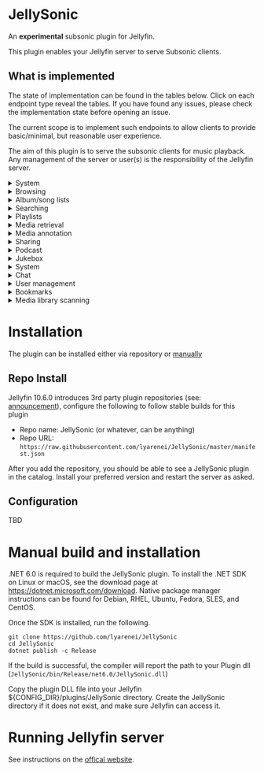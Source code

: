 # JellySonic
An **experimental** subsonic plugin for Jellyfin.

This plugin enables your Jellyfin server to serve Subsonic clients.

## What is implemented

The state of implementation can be found in the tables below.
Click on each endpoint type reveal the tables.
If you have found any issues, please check the implementation state before opening an issue.

The current scope is to implement such endpoints to allow clients to provide basic/minimal, but reasonable user experience.

The aim of this plugin is to serve the subsonic clients for music playback.
Any management of the server or user(s) is the responsibility of the Jellyfin server.

<details>
  <summary>System</summary>

| endpoint   | implemented | notes |
|------------|-------------|-------|
| ping       | yes         |       |
| getLicense | yes         |       |

</details>

<details>
  <summary>Browsing</summary>

| endpoint          | implemented | notes                         |
|-------------------|-------------|-------------------------------|
| getMusicFolders   | yes         |                               |
| getIndexes        | no          | in progress                   |
| getMusicDirectory | yes         |                               |
| getGenres         | yes         |                               |
| getArtists        | partial     | musicFolderId not implemented |
| getArtist         | yes         |                               |
| getAlbum          | yes         |                               |
| getSong           | yes         |                               |
| getVideos         | no          | out of project scope          |
| getVideoInfo      | no          | out of project scope          |
| getArtistInfo     | no          | planned                       |
| getArtistInfo2    | no          | planned                       |
| getAlbumInfo      | no          | planned                       |
| getAlbumInfo2     | no          | planned                       |
| getSimilarSongs   | no          | not planned                   |
| getSimilarSongs2  | no          | not planned                   |
| getTopSongs       | no          | not planned                   |

</details>

<details>
  <summary>Album/song lists</summary>

| endpoint        | implemented | notes                                                                |
|-----------------|-------------|----------------------------------------------------------------------|
| getAlbumList    | partial     | not implemented: frequent type and musicFolderId parameter           |
| getAlbumList2   | partial     | uses implementation of getAlbumList => accepts same parameter values |
| getRandomSongs  | no          | planned                                                              |
| getSongsByGenre | no          | planned                                                              |
| getNowPlaying   | no          | out of project scope                                                 |
| getStarred      | no          | planned                                                              |
| getStarred2     | no          | planned                                                              |

</details>

<details>
  <summary>Searching</summary>

| endpoint | implemented | notes   |
|----------|-------------|---------|
| search   | no          | planned |
| search2  | no          | planned |
| search3  | no          | planned |

</details>

<details>
  <summary>Playlists</summary>

| endpoint       | implemented | notes                |
|----------------|-------------|----------------------|
| getPlaylists   | no          | out of current scope |
| getPlaylist    | no          | out of current scope |
| createPlaylist | no          | out of current scope |
| updatePlaylist | no          | out of current scope |
| deletePlaylist | no          | out of current scope |

</details>

<details>
  <summary>Media retrieval</summary>

| endpoint    | implemented | notes                               |
|-------------|-------------|-------------------------------------|
| stream      | partial     | optional parameters not implemented |
| download    | yes         |                                     |
| hls         | no          | not planned                         |
| getCaptions | no          | out of scope                        |
| getCoverArt | partial     | size parameter not implemented      |
| getLyrics   | no          | not planned                         |
| getAvatar   | no          | planned                             |

</details>

<details>
  <summary>Media annotation</summary>

| endpoint  | implemented | notes            |
|-----------|-------------|------------------|
| star      | no          | pending decision |
| unstar    | no          | pending decision |
| setRating | no          | pending decision |
| scrobble  | no          | pending decision |

</details>

<details>
  <summary>Sharing</summary>

| endpoint     | implemented | notes                |
|--------------|-------------|----------------------|
| getShares    | no          | out of project scope |
| createShares | no          | out of project scope |
| updateShare  | no          | out of project scope |
| deleteShare  | no          | out of project scope |

</details>

<details>
  <summary>Podcast</summary>

| endpoint               | implemented | notes                |
|------------------------|-------------|----------------------|
| getPodcasts            | no          | out of current scope |
| getNewestPodcasts      | no          | out of current scope |
| refreshPodcasts        | no          | out of current scope |
| createPodcastChannel   | no          | out of current scope |
| deletePodcastChannel   | no          | out of current scope |
| deletePodcastEpisode   | no          | out of current scope |
| downloadPodcastEpisode | no          | out of current scope |

</details>

<details>
  <summary>Jukebox</summary>

| endpoint       | implemented | notes                       |
|----------------|-------------|-----------------------------|
| jukeboxControl | no          | no such feature in Jellyfin |

</details>

<details>
  <summary>System</summary>

| endpoint                   | implemented | notes                       |
|----------------------------|-------------|-----------------------------|
| getInternetRadioStations   | no          | no such feature in Jellyfin |
| createInternetRadioStation | no          | no such feature in Jellyfin |
| updateInternetRadioStation | no          | no such feature in Jellyfin |
| deleteInternetRadioStation | no          | no such feature in Jellyfin |

</details>

<details>
  <summary>Chat</summary>

| endpoint        | implemented | notes                       |
|-----------------|-------------|-----------------------------|
| getChatMessages | no          | no such feature in Jellyfin |
| addChatMessage  | no          | no such feature in Jellyfin |

</details>

<details>
  <summary>User management</summary>

| endpoint       | implemented | notes                |
|----------------|-------------|----------------------|
| getUser        | no          | planned              |
| getUsers       | no          | out of project scope |
| createUser     | no          | out of project scope |
| updateUser     | no          | out of project scope |
| deleteUser     | no          | out of project scope |
| changePassword | no          | out of project scope |

</details>

<details>
  <summary>Bookmarks</summary>

| endpoint       | implemented | notes            |
|----------------|-------------|------------------|
| getBookmarks   | no          | pending decision |
| createBookmark | no          | pending decision |
| deleteBookmark | no          | pending decision |
| getPlayQueue   | no          | pending decision |
| savePlayQueue  | no          | pending decision |

</details>

<details>
  <summary>Media library scanning</summary>

| endpoint      | implemented | notes                |
|---------------|-------------|----------------------|
| getScanStatus | no          | out of project scope |
| startScan     | no          | out of project scope |

</details>

# Installation

The plugin can be installed either via repository or [manually](#manual-build-and-installation)

## Repo Install

Jellyfin 10.6.0 introduces 3rd party plugin repositories (see: [announcement](https://jellyfin.org/posts/plugin-updates/)), configure the following to follow stable builds for this plugin

- Repo name: JellySonic (or whatever, can be anything)
- Repo URL: `https://raw.githubusercontent.com/lyarenei/JellySonic/master/manifest.json`

After you add the repository, you should be able to see a JellySonic plugin in the catalog.
Install your preferred version and restart the server as asked.

## Configuration

TBD

# Manual build and installation

.NET 6.0 is required to build the JellySonic plugin.
To install the .NET SDK on Linux or macOS, see the download page at https://dotnet.microsoft.com/download.
Native package manager instructions can be found for Debian, RHEL, Ubuntu, Fedora, SLES, and CentOS.

Once the SDK is installed, run the following.

```
git clone https://github.com/lyarenei/JellySonic
cd JellySonic
dotnet publish -c Release
```

If the build is successful, the compiler will report the path to your Plugin dll (`JellySonic/bin/Release/net6.0/JellySonic.dll`)

Copy the plugin DLL file into your Jellyfin ${CONFIG_DIR}/plugins/JellySonic directory.
Create the JellySonic directory if it does not exist, and make sure Jellyfin can access it.

# Running Jellyfin server

See instructions on the [offical website](https://jellyfin.org/downloads/).
